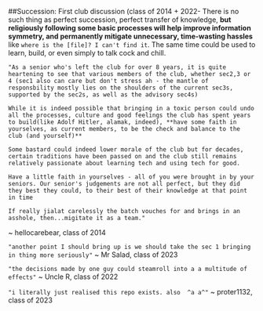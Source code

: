 ##Succession: First club discussion (class of 2014 + 2022-
There is no such thing as perfect succession, perfect transfer of knowledge, **but religiously following some basic processes will help improve information symmetry, and permanently mitigate unnecessary, time-wasting hassles** like `where is the [file]? I can't find it`. The same time could be used to learn, build, or even simply to talk cock and chill. 


```
"As a senior who's left the club for over 8 years, it is quite heartening to see that various members of the club, whether sec2,3 or 4 (sec1 also can care but don't stress ah - the mantle of responsbility mostly lies on the shoulders of the current sec3s, supported by the sec2s, as well as the advisory sec4s) 

While it is indeed possible that bringing in a toxic person could undo all the processes, culture and good feelings the club has spent years to build(like Adolf Hitler, alamak, indeed), **have some faith in yourselves, as current members, to be the check and balance to the club (and yourself)** 

Some bastard could indeed lower morale of the club but for decades, certain traditions have been passed on and the club still remains relatively passionate about learning tech and using tech for good.

Have a little faith in yourselves - all of you were brought in by your seniors. Our senior's judgements are not all perfect, but they did they best they could, to their best of their knowledge at that point in time

If really jialat carelessly the batch vouches for and brings in an asshole, then...migitate it as a team." 
```
~ hellocarebear, class of 2014

```"another point I should bring up is we should take the sec 1 bringing in thing more seriously"```
 ~ Mr Salad, class of 2023

```"the decisions made by one guy could steamroll into a a multitude of effects"``` ~ Uncle R, class of 2022

```"i literally just realised this repo exists. also  ^a a^"``` ~ proter1132, class of 2023
